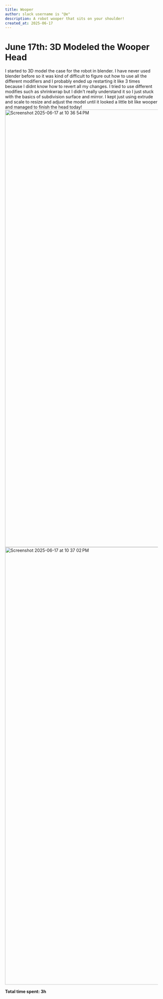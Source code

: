 ```yaml
---
title: Wooper
author: slack username is "@e"
description: A robot wooper that sits on your shoulder!
created_at: 2025-06-17
---
```


# June 17th: 3D Modeled the Wooper Head

I started to 3D model the case for the robot in blender. I have never used blender before so it was kind of difficult to figure out how to use all the different modifiers and I probably ended up restarting it like 3 times because I didnt know how to revert all my changes. I tried to use different modifies such as shrinkwrap but I didn't really understand it so I just stuck with the basics of subdivision surface and mirror. I kept just using extrude and scale to resize and adjust the model until it looked a little bit like wooper and managed to finish the head today!
<img width="1440" alt="Screenshot 2025-06-17 at 10 36 54 PM" src="https://github.com/user-attachments/assets/0c2f3c2b-4fd3-4f42-ba4e-ef9d049b3899" />
<img width="1440" alt="Screenshot 2025-06-17 at 10 37 02 PM" src="https://github.com/user-attachments/assets/99275e50-3ed7-49d2-a5a4-dd798c83bb33" />

**Total time spent: 3h**
